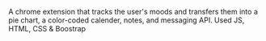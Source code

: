 A chrome extension that tracks the user's moods and transfers them into a pie chart, a color-coded calender, notes, and messaging API. 
Used JS, HTML, CSS & Boostrap
